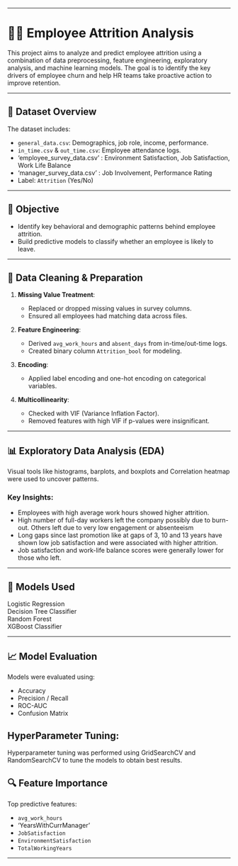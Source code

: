 ________________________________________
# 👩‍💼 Employee Attrition Analysis

This project aims to analyze and predict employee attrition using a combination of data preprocessing, feature engineering, exploratory analysis, and machine learning models. The goal is to identify the key drivers of employee churn and help HR teams take proactive action to improve retention.

---

## 📁 Dataset Overview

The dataset includes:
- `general_data.csv`: Demographics, job role, income, performance.
- `in_time.csv` & `out_time.csv`: Employee attendance logs.
- ‘employee_survey_data.csv’ : Environment Satisfaction, Job Satisfaction, Work Life Balance
- ‘manager_survey_data.csv’ : Job Involvement, Performance Rating
- Label: `Attrition` (Yes/No)

---

## 🧠 Objective

- Identify key behavioral and demographic patterns behind employee attrition.
- Build predictive models to classify whether an employee is likely to leave.

---

## 🧹 Data Cleaning & Preparation

1. **Missing Value Treatment**:
   - Replaced or dropped missing values in survey columns.
   - Ensured all employees had matching data across files.

2. **Feature Engineering**:
   - Derived `avg_work_hours` and `absent_days` from in-time/out-time logs.
   - Created binary column `Attrition_bool` for modeling.

3. **Encoding**:
   - Applied label encoding and one-hot encoding on categorical variables.

4. **Multicollinearity**:
   - Checked with VIF (Variance Inflation Factor).
   - Removed features with high VIF if p-values were insignificant.

---

## 📊 Exploratory Data Analysis (EDA)

Visual tools like histograms, barplots, and boxplots and Correlation heatmap
were used to uncover patterns.

### Key Insights:
- Employees with high average work hours showed higher attrition.
- High number of full-day workers left the company possibly due to burn-out. Others left due to very low engagement or absenteeism
- Long gaps since last promotion like at gaps of 3, 10 and 13 years have shown low job satisfaction and were associated with higher attrition.
- Job satisfaction and work-life balance scores were generally lower for those who left.

---

## 🤖 Models Used      	            	
		
Logistic Regression     	            
Decision Tree Classifier	  
Random Forest           	  
XGBoost Classifier      

---

## 📈 Model Evaluation
Models were evaluated using:
- Accuracy
- Precision / Recall
- ROC-AUC
- Confusion Matrix

## HyperParameter Tuning:
Hyperparameter tuning was performed using GridSearchCV and RandomSearchCV to tune the models to obtain best results.

## 🔍 Feature Importance

Top predictive features:
- `avg_work_hours`
- ‘YearsWithCurrManager’
- `JobSatisfaction`
- `EnvironmentSatisfaction`
- `TotalWorkingYears`

---

